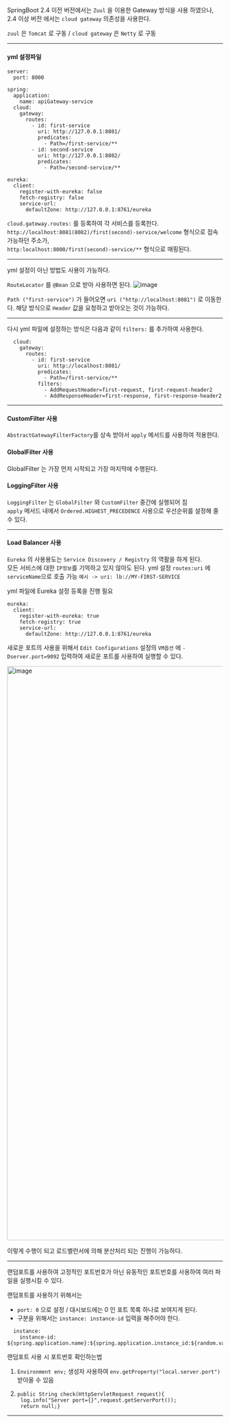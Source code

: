SpringBoot 2.4 이전 버전에서는 `Zuul` 을 이용한 Gateway 방식을 사용 하였으나,  
2.4 이상 버전 에서는 `cloud gateway` 의존성을 사용한다.

`zuul` 은 `Tomcat` 로 구동 / 
`cloud gateway` 은 `Netty` 로 구동

---
#### yml 설정파일
```
server:
  port: 8000

spring:
  application:
    name: apiGateway-service
  cloud:
    gateway:
      routes:
        - id: first-service
          uri: http://127.0.0.1:8081/
          predicates:
            - Path=/first-service/**
        - id: second-service
          uri: http://127.0.0.1:8082/
          predicates:
            - Path=/second-service/**

eureka:
  client:
    register-with-eureka: false
    fetch-registry: false
    service-url:
      defaultZone: http://127.0.0.1:8761/eureka
```

`cloud.gateway.routes:` 를 등록하여 각 서비스를 등록한다.  
`http://localhost:8081(8082)/first(second)-service/welcome` 형식으로 접속 가능하던 주소가,  
`http:localhost:8000/first(second)-service/**` 형식으로 매핑된다.

---

yml 설정이 아닌 방법도 사용이 가능하다.

`RouteLocator` 를 `@Bean` 으로 받아 사용하면 된다.
![image](https://user-images.githubusercontent.com/79305451/194903355-13db58c1-60d4-4379-af0b-a9d175da9c53.png)

`Path ("first-service")` 가 들어오면 `uri ("http://localhost:8081")` 로 이동한다.
해당 방식으로 `Header` 값을 요청하고 받아오는 것이 가능하다.

---

다시 yml 파일에 설정하는 방식은 다음과 같이 `filters:` 를 추가하여 사용한다.

```
  cloud:
    gateway:
      routes:
        - id: first-service
          uri: http://localhost:8081/
          predicates:
            - Path=/first-service/**
          filters:
            - AddRequestHeader=first-request, first-request-header2
            - AddResponseHeader=first-response, first-response-header2
```
---

#### CustomFilter 사용

`AbstractGatewayFilterFactory`를 상속 받아서 `apply` 메서드를 사용하여 적용한다.

#### GlobalFilter 사용

GlobalFilter 는 가장 먼저 시작되고 가장 마지막에 수행된다.

#### LoggingFilter 사용

`LoggingFilter` 는 `GlobalFilter` 와 `CustomFilter` 중간에 실행되어 짐  
`apply` 메서드 내에서 `Ordered.HIGHEST_PRECEDENCE` 사용으로 우선순위를 설정해 줄 수 있다.


----

#### Load Balancer 사용

`Eureka` 의 사용용도는 `Service Discovery / Registry` 의 역활을 하게 된다.  
모든 서비스에 대한 `IP정보`를 기억하고 있지 않아도 된다. yml 설정 `routes:uri` 에 `serviceName`으로 호출 가능 `예시 -> uri: lb://MY-FIRST-SERVICE`

yml 파일에 Eureka 설정 등록을 진행 필요
```
eureka:
  client:
    register-with-eureka: true
    fetch-registry: true
    service-url:
      defaultZone: http://127.0.0.1:8761/eureka
```


새로운 포트의 사용을 위해서 `Edit Configurations` 설정의 `VM옵션` 에 `-Dserver.port=9092` 입력하여 새로운 포트를 사용하여 실행할 수 있다. 

<img width="1338" alt="image" src="https://user-images.githubusercontent.com/79305451/195637888-2592c022-f394-451c-851f-4da6123c6fc0.png">

이렇게 수행이 되고 로드밸런서에 의해 분산처리 되는 진행이 가능하다.

---

랜덤포트를 사용하여 고정적인 포트번호가 아닌 유동적인 포트번호를 사용하여 여러 파일을 실행시킬 수 있다. 

 랜덤포트를 사용하기 위해서는
- `port: 0` 으로 설정  / 대시보드에는 0 인 포트 목록 하나로 보여지게 된다. 
- 구분을 위해서는   `instance: instance-id` 입력을 해주어야 한다.
```
  instance:
    instance-id: ${spring.application.name}:${spring.application.instance_id:${random.value}}
```

랜덤포트 사용 시 포트번호 확인하는법
1. `Environment env;` 생성자 사용하여 `env.getProperty("local.server.port")` 받아올 수 있음
2.     public String check(HttpServletRequest request){
        log.info("Server port={}",request.getServerPort());
        return null;}
---


